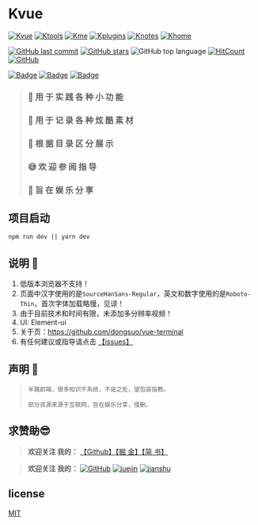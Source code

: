 # Kvue

[![Kvue](https://img.shields.io/badge/%E2%9D%A4-Kvue-brightgreen?style=flat-square)](https://github.com/xrkffgg/Kvue)
[![Ktools](https://img.shields.io/badge/%E2%9D%A4-Ktools-blue?style=flat-square)](https://github.com/xrkffgg/Ktools)
[![Kme](https://img.shields.io/badge/%E2%9D%A4-Kme-orange?style=flat-square)](https://xrkffgg.github.io/)
[![Kplugins](https://img.shields.io/badge/%E2%9D%A4-Kplugins-blueviolet?style=flat-square)](https://github.com/xrkffgg/Kplugins)
[![Knotes](https://img.shields.io/badge/%E2%9D%A4-Knotes-yellow?style=flat-square)](https://github.com/xrkffgg/Knotes)
[![Khome](https://img.shields.io/badge/%E2%9D%A4-Khome-red?style=flat-square)](https://github.com/xrkffgg/Khome)

[![GitHub last commit](https://img.shields.io/github/last-commit/xrkffgg/Kvue.svg?color=red&style=flat-square)](https://github.com/xrkffgg/Kvue/commits)
[![GitHub stars](https://img.shields.io/github/stars/xrkffgg/Kvue.svg?style=flat-square)](https://github.com/xrkffgg/Kvue/stargazers)
![GitHub top language](https://img.shields.io/github/languages/top/xrkffgg/Kvue.svg?color=orange&style=flat-square)
[![HitCount](http://hits.dwyl.io/xrkffgg/Kvue.svg)](http://hits.dwyl.io/xrkffgg/Kvue)
[![GitHub](https://img.shields.io/github/license/xrkffgg/Kvue.svg?style=flat-square)](https://github.com/xrkffgg/Kvue/blob/master/LICENSE)

[![Badge](https://img.shields.io/badge/%E5%BE%AE%E4%BF%A1-%E5%90%91TA%E5%85%B3%E7%88%B1-brightgreen.svg?style=flat-square)](https://github.com/xrkffgg/Kvue/blob/master/src/assets/jpg/vx.png)
[![Badge](https://img.shields.io/badge/%E6%94%AF%E4%BB%98%E5%AE%9D-%E5%90%91TA%E5%85%B3%E7%88%B1-blue.svg?style=flat-square)](https://github.com/xrkffgg/Kvue/blob/master/src/assets/jpg/zfb.png)
[![Badge](https://img.shields.io/badge/link-996.icu-%23FF4D5B.svg?style=flat-square)](https://996.icu/#/zh_CN)

> ### 🙆‍ **用 于 实 践 各 种 小 功 能**
> ### 🎨 **用 于 记 录 各 种 炫 酷 素 材**
> ### 📘 **根 据 目 录 区 分 展 示**
> ### 😅 **欢 迎 参 阅 指 导**
> ### 📃 **旨 在 娱 乐 分 享**

## 项目启动
```
npm run dev || yarn dev
```
## 说明 📃

1. 低版本浏览器不支持！
2. 页面中汉字使用的是`SourceHanSans-Regular`，英文和数字使用的是`Roboto-Thin`，首次字体加载略慢，见谅！
3. 由于目前技术和时间有限，未添加多分辨率视频！
4. UI: Element-ui
5. 关于页：https://github.com/dongsuo/vue-terminal
6. 有任何建议或指导请点击 [【issues】](https://github.com/xrkffgg/Kvue/issues/new)


## 声明 📖
> `半路前端，很多知识不系统，不足之处，望包容指教。`
> 
> `部分资源来源于互联网，旨在娱乐分享，侵删。`
## 求赞~~助~~😎
> **欢迎关注 我的：** [【Github】](https://github.com/xrkffgg)[【掘 金】](https://juejin.im/user/59c369496fb9a00a4843a3e2)[【简 书】](https://www.jianshu.com/u/4ca4daac5890)

> **欢迎关注 我的：** [![GitHub](https://img.shields.io/badge/%E2%9D%A4-GitHub-lightgrey.svg?style=flat-square)](https://github.com/xrkffgg) [![juejin](https://img.shields.io/badge/%E2%9D%A4-%E6%8E%98%20%E9%87%91-blue.svg?style=flat-square)](https://juejin.im/user/59c369496fb9a00a4843a3e2) [![jianshu](https://img.shields.io/badge/%E2%9D%A4-%E7%AE%80%20%E4%B9%A6-orange.svg?style=flat-square)](https://www.jianshu.com/u/4ca4daac5890)

## license
[MIT](https://github.com/xrkffgg/Kvue/blob/master/LICENSE)
